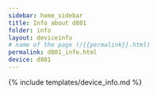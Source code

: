 ```yaml
---
sidebar: home_sidebar
title: Info about d801
folder: info
layout: deviceinfo
# name of the page (/{{permalink}}.html)
permalink: d801_info.html
device: d801
---
```

{% include templates/device_info.md %}
